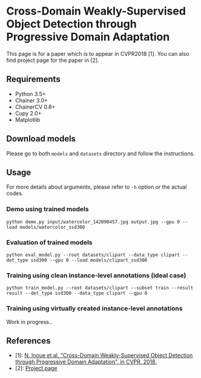 # Cross-Domain Weakly-Supervised Object Detection through Progressive Domain Adaptation 

This page is for a paper which is to appear in CVPR2018 [1].
You can also find project page for the paper in [2].

## Requirements
- Python 3.5+
- Chainer 3.0+
- ChainerCV 0.8+
- Cupy 2.0+
- Matplotlib

## Download models
Please go to both `models` and `datasets` directory and follow the instructions.

## Usage
For more details about arguments, please refer to `-h` option or the actual codes.

### Demo using trained models
```
python demo.py input/watercolor_142090457.jpg output.jpg --gpu 0 --load models/watercolor_ssd300
```

### Evaluation of trained models
```
python eval_model.py --root datasets/clipart --data_type clipart --det_type ssd300 --gpu 0 --load models/clipart_ssd300
```

### Training using clean instance-level annotations (ideal case)
```
python train_model.py --root datasets/clipart --subset train --result result --det_type ssd300 --data_type clipart --gpu 0
```

### Training using virtually created instance-level annotations

Work in progress..

## References
- [1]: [N. Inoue et al. "Cross-Domain Weakly-Supervised Object Detection through Progressive Domain Adaptation", in CVPR, 2018.](https://arxiv.org/abs/1803.11365)
- [2]: [Project page](https://naoto0804.github.io/cross_domain_detection/)
